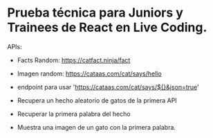 # Prueba técnica para Juniors y Trainees de React en Live Coding.

APIs:

- Facts Random: https://catfact.ninja/fact
- Imagen random: https://cataas.com/cat/says/hello
- endpoint para usar 'https://cataas.com/cat/says/${}&json=true'

- Recupera un hecho aleatorio de gatos de la primera API
- Recuperar la primera palabra del hecho
- Muestra una imagen de un gato con la primera palabra.
